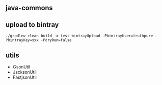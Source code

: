java-commons
---

## upload to bintray
``
./gradlew clean build -x test bintrayUpload -PbintrayUser=truthpure -PbintrayKey=xxx -PdryRun=false
``

## utils
- GsonUtil
- JscksonUtil
- FastjsonUtil

